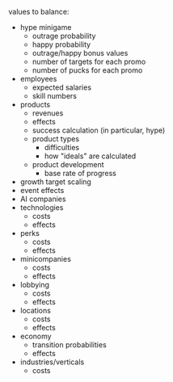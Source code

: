 values to balance:

- hype minigame
    - outrage probability
    - happy probability
    - outrage/happy bonus values
    - number of targets for each promo
    - number of pucks for each promo
- employees
    - expected salaries
    - skill numbers
- products
    - revenues
    - effects
    - success calculation (in particular, hype)
    - product types
        - difficulties
        - how "ideals" are calculated
    - product development
        - base rate of progress
- growth target scaling
- event effects
- AI companies
- technologies
    - costs
    - effects
- perks
    - costs
    - effects
- minicompanies
    - costs
    - effects
- lobbying
    - costs
    - effects
- locations
    - costs
    - effects
- economy
    - transition probabilities
    - effects
- industries/verticals
    - costs